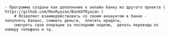     - Программа создана как дополнение к онлайн банку из другого проекта ( https://github.com/MaxRyazan/BankOfRyazan )
        # Позволяет взаимодействовать со своим аккаунтом в банке - пополнять баланс, снимать деньги,  платить кредиты, 
        смотреть свои операции за последнюю неделю,  делать переводы по номеру телефона и тд.
